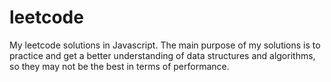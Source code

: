 # leetcode

My leetcode solutions in Javascript. The main purpose of my solutions is to practice and get a better understanding of data structures and algorithms, so they may not be the best in terms of performance.  
